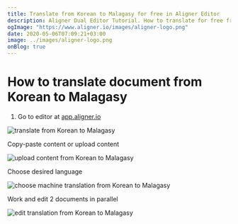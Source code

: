 ```yaml
---
title: Translate from Korean to Malagasy for free in Aligner Editor
description: Aligner Dual Editor Tutorial. How to translate for free from Korean to Malagasy. Aligner is multilingual document management platform. 
ogImage: "https://www.aligner.io/images/aligner-logo.png"
date: 2020-05-06T07:09:21+03:00
image: ../images/aligner-logo.png
onBlog: true
---
```


# How to translate document from Korean to Malagasy

1. Go to editor at [app.aligner.io](https://app.aligner.io "Aligner App web page")

![translate from Korean to Malagasy](../aligner-blank-editor.png "translate from Korean to Malagasy")

Copy-paste content or upload content

![upload content from Korean to Malagasy](../aligner-uploaded-document.png "upload content from Korean to Malagasy")

Choose desired language

![choose machine translation from Korean to Malagasy](../aligner-language-dropdown.png "choose machine translation from Korean to Malagasy")

Work and edit 2 documents in parallel

![edit translation from Korean to Malagasy](../aligner-double-sitded-editor.png "edit translation from Korean to Malagasy")


